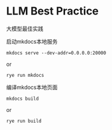 # LLM Best Practice

大模型最佳实践


启动mkdocs本地服务

```
mkdocs serve --dev-addr=0.0.0.0:20000
```

or

```
rye run mkdocs
```


编译mkdocs本地页面

```
mkdocs build
```

or 

```
rye run build
```
